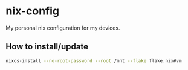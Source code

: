 # nix-config

My personal nix configuration for my devices.

## How to install/update
```bash
nixos-install --no-root-password --root /mnt --flake flake.nix#vm
```